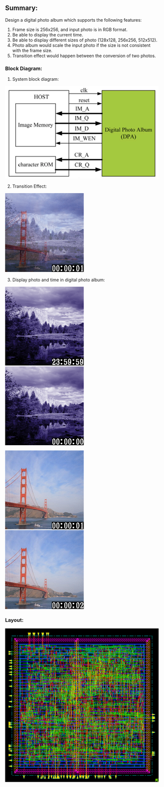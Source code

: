 ## Summary:  
Design a digital photo album which supports the following features:  
1. Frame size is 256x256, and input photo is in RGB format.
2. Be able to display the current time.
3. Be able to display different sizes of photo (128x128, 256x256, 512x512).  
4. Photo album would scale the input photo if the size is not consistent with the frame size.  
5. Transition effect would happen between the conversion of two photos.

### Block Diagram:  
1. System block diagram:
<img src=https://github.com/02stevenyang850527/CVSD/blob/master/pics/final_2.png alt="block" width=500 height=300>  
 
2. Transition Effect:  
<img src=https://github.com/02stevenyang850527/CVSD/blob/master/pics/final_4.png alt="tran" width=256 height=256>  

3. Display photo and time in digital photo album:  
<p align="left">
<img src=https://github.com/02stevenyang850527/CVSD/blob/master/pics/final_1.png alt="p1" width=256 height=256>
<img src=https://github.com/02stevenyang850527/CVSD/blob/master/pics/final_3.png alt="p2" width=256 height=256>
</p>

<p class="left">
<img src=https://github.com/02stevenyang850527/CVSD/blob/master/pics/final_5.png alt="p3" width=256 height=256>
<img src=https://github.com/02stevenyang850527/CVSD/blob/master/pics/final_6.png alt="p4" width=256 height=256>  
</p>

### Layout:  
<img src=https://github.com/02stevenyang850527/CVSD/blob/master/pics/final_layout.png alt="block" width=500 height=500>  
